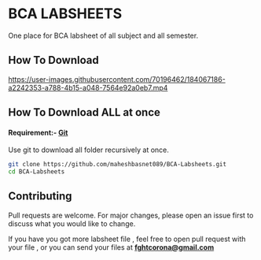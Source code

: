 # BCA LABSHEETS

One place for BCA labsheet of all subject and all semester.

## How To Download
https://user-images.githubusercontent.com/70196462/184067186-a2242353-a788-4b15-a048-7564e92a0eb7.mp4


## How To Download ALL at once 
#### Requirement:- [Git](https://git-scm.com/downloads)

Use  git to download all folder recursively at once.

```bash
git clone https://github.com/maheshbasnet089/BCA-Labsheets.git
cd BCA-Labsheets

```

## Contributing
Pull requests are welcome. For major changes, please open an issue first to discuss what you would like to change.

If you have you got more labsheet file , feel free to open pull request with your file , or you can send your files at **fghtcorona@gmail.com**

